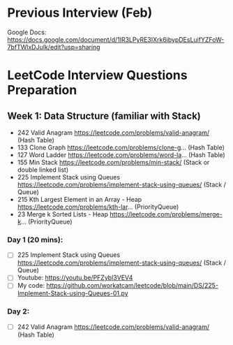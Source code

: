 # Previous Interview (Feb)
Google Docs: https://docs.google.com/document/d/1lR3LPyRE3IXrk6ibypDEsLuifYZFoW-7bfTWlxDJuIk/edit?usp=sharing
# LeetCode Interview Questions Preparation

## Week 1: Data Structure (familiar with Stack)
- 242 Valid Anagram https://leetcode.com/problems/valid-anagram/ (Hash Table)
- 133 Clone Graph https://leetcode.com/problems/clone-g... (Hash Table)
- 127 Word Ladder https://leetcode.com/problems/word-la... (Hash Table)
- 155 Min Stack https://leetcode.com/problems/min-stack/ (Stack or double linked list)
- 225 Implement Stack using Queues https://leetcode.com/problems/implement-stack-using-queues/ (Stack / Queue)
- 215 Kth Largest Element in an Array - Heap https://leetcode.com/problems/kth-lar... (PriorityQueue)
- 23 Merge k Sorted Lists - Heap https://leetcode.com/problems/merge-k... (PriorityQueue)

### Day 1 (20 mins):
- [ ] 225 Implement Stack using Queues https://leetcode.com/problems/implement-stack-using-queues/ (Stack / Queue)
- [ ] Youtube: https://youtu.be/PFZybl3VEV4
- [ ] My code: https://github.com/workatcam/leetcode/blob/main/DS/225-Implement-Stack-using-Queues-01.py

### Day 2:
- [ ] 242 Valid Anagram https://leetcode.com/problems/valid-anagram/ (Hash Table)
